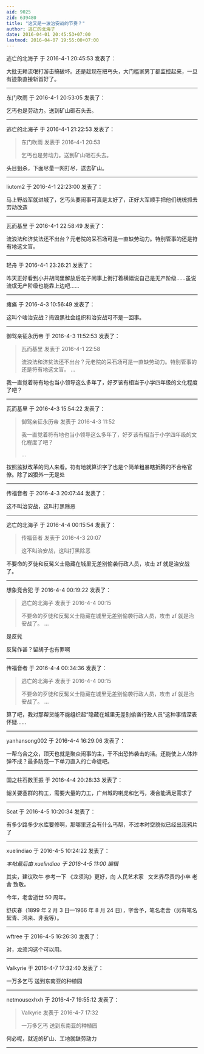 ```yaml
---
aid: 9025
zid: 639480
title: "这又是一波治安战的节奏？"
author: 逃亡的北海子
date: 2016-04-01 20:45:53+07:00
lastmod: 2016-04-07 19:55:00+07:00
---
```


逃亡的北海子 于 2016-4-1 20:45:53 发表了：

大批无赖流氓打游击搞破坏。还是趁现在把丐头，大门槛家男丁都监控起来，一旦有迹象直接斩首好了。

---

东门吹雨 于 2016-4-1 20:53:05 发表了：

乞丐也是劳动力。送到矿山砸石头去。

---

逃亡的北海子 于 2016-4-1 21:22:53 发表了：

> 东门吹雨 发表于 2016-4-1 20:53
>
> 乞丐也是劳动力。送到矿山砸石头去。

头目狙杀，下面尽量一网打尽，送去矿山。

---

liutom2 于 2016-4-1 22:23:00 发表了：

马上野战军就进城了，乞丐头要闹事可真是太好了，正好大军顺手把他们统统抓去劳动改造

---

瓦而基里 于 2016-4-1 22:58:49 发表了：

流浪法和济贫法还不出台？元老院的采石场可是一直缺劳动力。特别管事的还是符有地这文盲。

---

轻舟 于 2016-4-1 23:26:21 发表了：

昨天正好看到小井胡同里解放后花子闹事上街打着横幅说自己是无产阶级……虽说流氓无产阶级也能靠上边吧……

---

瘫痪 于 2016-4-3 10:56:49 发表了：

这叫个啥治安战？捣毁黑社会组织和治安战可不是一回事。

---

御驾亲征永历帝 于 2016-4-3 11:52:53 发表了：

> 瓦而基里 发表于 2016-4-1 22:58
>
> 流浪法和济贫法还不出台？元老院的采石场可是一直缺劳动力。特别管事的还是符有地这文盲。 ...

我一直觉着符有地也当小领导这么多年了，好歹该有相当于小学四年级的文化程度了吧？

---

瓦而基里 于 2016-4-3 15:54:22 发表了：

> 御驾亲征永历帝 发表于 2016-4-3 11:52
>
> 我一直觉着符有地也当小领导这么多年了，好歹该有相当于小学四年级的文化程度了吧？
>
> ...

按照监狱改革的同人来看。符有地就算识字了也是个简单粗暴瞎折腾的不合格官僚。除了凶狠外一无是处

---

传福音者 于 2016-4-3 20:07:44 发表了：

这不叫治安战，这叫打黑除恶

---

逃亡的北海子 于 2016-4-4 00:15:54 发表了：

> 传福音者 发表于 2016-4-3 20:07
>
> 这不叫治安战，这叫打黑除恶

不要命的歹徒和反髯义士隐藏在城里无差别偷袭行政人员，攻击 zf 就是治安战了。

---

想象竞合犯 于 2016-4-4 00:19:22 发表了：

> 逃亡的北海子 发表于 2016-4-4 00:15
>
> 不要命的歹徒和反髯义士隐藏在城里无差别偷袭行政人员，攻击 zf 就是治安战了。 ...

是反髡

反髯作甚？留胡子也有罪啊

---

传福音者 于 2016-4-4 00:34:36 发表了：

> 逃亡的北海子 发表于 2016-4-4 00:15
>
> 不要命的歹徒和反髯义士隐藏在城里无差别偷袭行政人员，攻击 zf 就是治安战了。 ...

算了吧，我对那帮货能不能组织起“隐藏在城里无差别偷袭行政人员”这种事情深表怀疑……

---

yanhansong002 于 2016-4-4 16:29:06 发表了：

一帮乌合之众，顶天也就是聚众闹事的主，干不出恐怖袭击的活。还能使上人体炸弹不成？最多防范一下单刀直入的亡命徒吧。

---

国之柱石数王振 于 2016-4-4 20:28:33 发表了：

韶关要塞群的构工，需要大量的力工，广州城的喇虎和乞丐，凑合能满足需求了

---

Scat 于 2016-4-5 10:20:34 发表了：

有多少路多少水库要修啊，那哪里还会有什么丐帮，不过本时空貌似已经出现鸦片了

---

xuelindiao 于 2016-4-5 10:24:22 发表了：

_本帖最后由 xuelindiao 于 2016-4-5 11:00 编辑_

其实，建议吹牛 参考一下 《龙须沟》更好，向 人民艺术家&nbsp; &nbsp;文艺界尽责的小卒 老舍 致敬。

今年，老舍逝世 50 周年。

舒庆春（1899 年 2 月 3 日—1966 年 8 月 24 日），字舍予，笔名老舍（另有笔名絜青、鸿来、非我等）。

---

wftree 于 2016-4-5 16:26:30 发表了：

对，龙须沟这个可以用。

---

Valkyrie 于 2016-4-7 17:32:40 发表了：

一万多乞丐 送到东南亚的种植园

---

netmousexhxh 于 2016-4-7 19:55:12 发表了：

> Valkyrie 发表于 2016-4-7 17:32
>
> 一万多乞丐 送到东南亚的种植园

何必呢，就近的矿山、工地就缺劳动力

---
